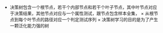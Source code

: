 * 决策树包含一个根节点，若干个内部节点和若干个叶子节点，其中叶节点对应于决策结果，其他节点对应与一个属性测试，跟节点包含样本全集，
× 从根节点到每个叶节点的路径对应一个判定测试序列
× 决策树学习的目的是为了产生一颗泛化能力强的树
